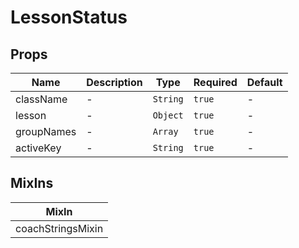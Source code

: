# LessonStatus

## Props

<!-- @vuese:LessonStatus:props:start -->
|Name|Description|Type|Required|Default|
|---|---|---|---|---|
|className|-|`String`|`true`|-|
|lesson|-|`Object`|`true`|-|
|groupNames|-|`Array`|`true`|-|
|activeKey|-|`String`|`true`|-|

<!-- @vuese:LessonStatus:props:end -->


## MixIns

<!-- @vuese:LessonStatus:mixIns:start -->
|MixIn|
|---|
|coachStringsMixin|

<!-- @vuese:LessonStatus:mixIns:end -->
